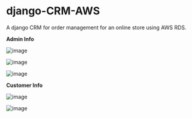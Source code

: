 # django-CRM-AWS
A django CRM for order management for an online store using AWS RDS.

**Admin Info**

![image](https://github.com/omdivyatej/django-CRM-AWS/assets/79265230/49c4c2e3-6550-40ac-bb6a-0e33d1ae7ef5)

![image](https://github.com/omdivyatej/django-CRM-AWS/assets/79265230/f2d6da5c-8942-4e51-9831-4d23435e2cc2)

![image](https://github.com/omdivyatej/django-CRM-AWS/assets/79265230/9c0dde58-8864-45f1-948e-d609f40297e7)


**Customer Info**

![image](https://github.com/omdivyatej/django-CRM-AWS/assets/79265230/ab0cc784-1b5e-457a-a23f-9b65514c1b48)

![image](https://github.com/omdivyatej/django-CRM-AWS/assets/79265230/59797cc2-2e49-47b4-8687-c754980133e3)



